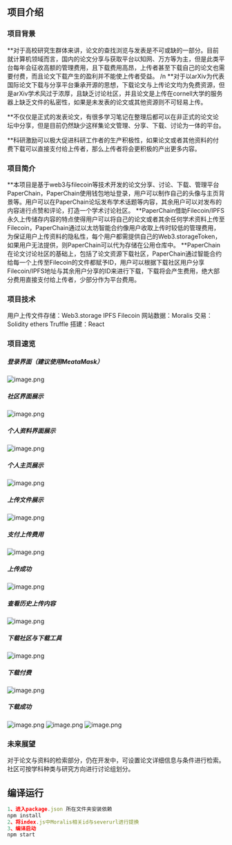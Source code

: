## 项目介绍
### 项目背景
  **对于高校研究生群体来讲，论文的查找浏览与发表是不可或缺的一部分。目前就计算机领域而言，国内的论文分享与获取平台以知网、万方等为主，但是此类平台每年会征收高额的管理费用，且下载费用高昂，上传者甚至下载自己的论文也需要付费，而且论文下载产生的盈利并不能使上传者受益。
  /n
  **对于以arXiv为代表国际论文下载与分享平台秉承开源的思想，下载论文与上传论文均为免费资源，但是arXiv学术风过于浓厚，且缺乏讨论社区，并且论文是上传在cornell大学的服务器上缺乏文件的私密性，如果是未发表的论文或其他资源则不可轻易上传。
  
  **不仅仅是正式的发表论文，有很多学习笔记在整理后都可以在非正式的论文论坛中分享，但是目前仍然缺少这样集论文管理、分享、下载、讨论为一体的平台。
  
  **科研激励可以极大促进科研工作者的生产积极性，如果论文或者其他资料的付费下载可以直接支付给上传者，那么上传者将会更积极的产出更多内容。
### 项目简介
  **本项目是基于web3与filecoin等技术开发的论文分享、讨论、下载、管理平台PaperChain，PaperChain使用钱包地址登录，用户可以制作自己的头像与主页背景等。用户可以在PaperChain论坛发布学术话题等内容，其余用户可以对发布的内容进行点赞和评论，打造一个学术讨论社区。
  **PaperChain借助Filecoin/IPFS永久上传储存内容的特点使得用户可以将自己的论文或者其余任何学术资料上传至Filecoin，PaperChain通过以太坊智能合约像用户收取上传时较低的管理费用，为保证用户上传资料的隐私性，每个用户都需提供自己的Web3.storageToken，如果用户无法提供，则PaperChain可以代为存储在公用仓库中。
  **PaperChain在论文讨论社区的基础上，包括了论文资源下载社区，PaperChain通过智能合约给每一个上传至Filecoin的文件都赋予ID，用户可以根据下载社区用户分享Filecoin/IPFS地址与其余用户分享的ID来进行下载，下载将会产生费用，绝大部分费用直接支付给上传者，少部分作为平台费用。
### 项目技术
用户上传文件存储：Web3.storage IPFS Filecoin
网站数据：Moralis
交易：Solidity ethers Truffle
搭建：React 
### 项目速览
##### 登录界面（建议使用MeataMask）
![image.png](https://cdn.nlark.com/yuque/0/2022/png/26756779/1658287823881-0da5c374-1379-40ff-a43b-a00fa1a97ffd.png#clientId=ub2c0a0d2-a0e8-4&crop=0&crop=0&crop=1&crop=1&from=paste&height=422&id=uaaa1bc50&margin=%5Bobject%20Object%5D&name=image.png&originHeight=1428&originWidth=2285&originalType=binary&ratio=1&rotation=0&showTitle=false&size=121048&status=done&style=none&taskId=u88d82ca4-5971-40a9-9a56-a43768f8087&title=&width=676)
##### 社区界面展示
![image.png](https://cdn.nlark.com/yuque/0/2022/png/26756779/1658288149819-dac453bd-291c-48c7-af23-f9f275a68ea3.png#clientId=ub2c0a0d2-a0e8-4&crop=0&crop=0&crop=1&crop=1&from=paste&height=354&id=u54ddc9f8&margin=%5Bobject%20Object%5D&name=image.png&originHeight=1342&originWidth=2443&originalType=binary&ratio=1&rotation=0&showTitle=false&size=648610&status=done&style=none&taskId=u430efedf-0965-4905-896c-c94aa072ded&title=&width=645)
##### 个人资料界面展示
![image.png](https://cdn.nlark.com/yuque/0/2022/png/26756779/1658288226017-435af5ce-c166-4aab-a6ec-3f6450b10b24.png#clientId=ub2c0a0d2-a0e8-4&crop=0&crop=0&crop=1&crop=1&from=paste&height=423&id=u3920082f&margin=%5Bobject%20Object%5D&name=image.png&originHeight=1284&originWidth=1895&originalType=binary&ratio=1&rotation=0&showTitle=false&size=853543&status=done&style=none&taskId=ubd7808d8-fd61-4df9-ae58-67facccc611&title=&width=624)
##### 个人主页展示
![image.png](https://cdn.nlark.com/yuque/0/2022/png/26756779/1658288836436-b530c013-61da-47bf-9ccc-301359376aea.png#clientId=ub2c0a0d2-a0e8-4&crop=0&crop=0&crop=1&crop=1&from=paste&height=394&id=u921d812b&margin=%5Bobject%20Object%5D&name=image.png&originHeight=1291&originWidth=2032&originalType=binary&ratio=1&rotation=0&showTitle=false&size=1178772&status=done&style=none&taskId=u5239bb3e-70e1-47a9-add2-0c3e019ae68&title=&width=620)
##### 上传文件展示
![image.png](https://cdn.nlark.com/yuque/0/2022/png/26756779/1658288993204-2b104680-cb45-4fe3-9143-29b52744d954.png#clientId=ub2c0a0d2-a0e8-4&crop=0&crop=0&crop=1&crop=1&from=paste&height=399&id=uae1de07d&margin=%5Bobject%20Object%5D&name=image.png&originHeight=1310&originWidth=2030&originalType=binary&ratio=1&rotation=0&showTitle=false&size=481063&status=done&style=none&taskId=u2091800e-50e1-4cac-9184-712c784696d&title=&width=619)
##### 支付上传费用
![image.png](https://cdn.nlark.com/yuque/0/2022/png/26756779/1658289037146-ad5881a4-5fbc-4cee-a45c-8087cbce26f2.png#clientId=ub2c0a0d2-a0e8-4&crop=0&crop=0&crop=1&crop=1&from=paste&height=375&id=u62c3924a&margin=%5Bobject%20Object%5D&name=image.png&originHeight=1304&originWidth=2265&originalType=binary&ratio=1&rotation=0&showTitle=false&size=427966&status=done&style=none&taskId=ueadc2b06-d08b-4811-9326-9ddd713af78&title=&width=652)
##### 上传成功
![image.png](https://cdn.nlark.com/yuque/0/2022/png/26756779/1658289125120-f2ddb8ac-eb89-4df9-be9f-4b5b7d9ff0d7.png#clientId=ub2c0a0d2-a0e8-4&crop=0&crop=0&crop=1&crop=1&from=paste&height=309&id=u83fd9feb&margin=%5Bobject%20Object%5D&name=image.png&originHeight=1016&originWidth=2130&originalType=binary&ratio=1&rotation=0&showTitle=false&size=226152&status=done&style=none&taskId=u5b54dc38-4522-4fa7-a465-aa5ee9412cc&title=&width=647)
##### 查看历史上传内容
![image.png](https://cdn.nlark.com/yuque/0/2022/png/26756779/1658289166912-45646cf4-06df-42ce-95e1-63dbe24d3486.png#clientId=ub2c0a0d2-a0e8-4&crop=0&crop=0&crop=1&crop=1&from=paste&height=522&id=uad7719d4&margin=%5Bobject%20Object%5D&name=image.png&originHeight=1288&originWidth=1651&originalType=binary&ratio=1&rotation=0&showTitle=false&size=602176&status=done&style=none&taskId=u4ea488c6-d103-48d1-870d-d4734521b9d&title=&width=669)
##### 下载社区与下载工具
![image.png](https://cdn.nlark.com/yuque/0/2022/png/26756779/1658289826964-a2700928-b684-4817-8f82-48f3a3ab162c.png#clientId=ub2c0a0d2-a0e8-4&crop=0&crop=0&crop=1&crop=1&from=paste&height=391&id=ua5647fc3&margin=%5Bobject%20Object%5D&name=image.png&originHeight=1324&originWidth=2258&originalType=binary&ratio=1&rotation=0&showTitle=false&size=509657&status=done&style=none&taskId=uc52acb72-88e8-4866-a379-9b9671e1294&title=&width=667)
##### 下载付费
![image.png](https://cdn.nlark.com/yuque/0/2022/png/26756779/1658289904230-4eb9ea25-50b4-4f30-b727-d060dc0957d1.png#clientId=ub2c0a0d2-a0e8-4&crop=0&crop=0&crop=1&crop=1&from=paste&height=377&id=ub8eee6f5&margin=%5Bobject%20Object%5D&name=image.png&originHeight=1276&originWidth=2296&originalType=binary&ratio=1&rotation=0&showTitle=false&size=460650&status=done&style=none&taskId=u89912af3-73c8-4303-8754-b5d84c7c3f8&title=&width=678)
##### 下载成功
![image.png](https://cdn.nlark.com/yuque/0/2022/png/26756779/1658289965409-21b5d839-e6ce-4fcd-9062-5ec4d759ce14.png#clientId=ub2c0a0d2-a0e8-4&crop=0&crop=0&crop=1&crop=1&from=paste&height=462&id=u250d8ce5&margin=%5Bobject%20Object%5D&name=image.png&originHeight=1274&originWidth=1888&originalType=binary&ratio=1&rotation=0&showTitle=false&size=448957&status=done&style=none&taskId=u17785eea-6b23-4204-ac35-16bab239dae&title=&width=685)
![image.png](https://cdn.nlark.com/yuque/0/2022/png/26756779/1658289984501-71476849-a91c-4ade-85dd-e5e230f8fc60.png#clientId=ub2c0a0d2-a0e8-4&crop=0&crop=0&crop=1&crop=1&from=paste&height=384&id=u64777301&margin=%5Bobject%20Object%5D&name=image.png&originHeight=930&originWidth=1641&originalType=binary&ratio=1&rotation=0&showTitle=false&size=92918&status=done&style=none&taskId=uac944d14-4e7b-4e71-b9a7-c523b37bc82&title=&width=677)
![image.png](https://cdn.nlark.com/yuque/0/2022/png/26756779/1658290018806-878789f3-3651-4fc7-b9bf-4b557bbcc273.png#clientId=ub2c0a0d2-a0e8-4&crop=0&crop=0&crop=1&crop=1&from=paste&height=354&id=u368fdf54&margin=%5Bobject%20Object%5D&name=image.png&originHeight=731&originWidth=637&originalType=binary&ratio=1&rotation=0&showTitle=false&size=43331&status=done&style=none&taskId=u00cd1b9b-37ed-4d6e-9616-0ab18f6f9b6&title=&width=308.8484848484849)


### 未来展望
对于论文与资料的检索部分，仍在开发中，可设置论文详细信息与条件进行检索。
社区可按学科种类与研究方向进行讨论组划分。
## 编译运行
```javascript
1、进入package.json 所在文件夹安装依赖
npm install 
2、将index.js中Moralis相关id与severurl进行提换
3、编译启动
npm start
```
